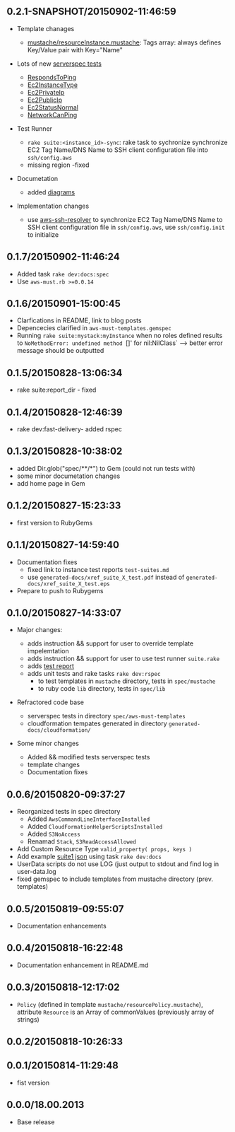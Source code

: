 ## 0.2.1-SNAPSHOT/20150902-11:46:59



* Template chanages
  * [mustache/resourceInstance.mustache](https://rawgit.com/jarjuk/aws-must-templates/master/generated-docs/aws-must-templates.html#resourceInstance.mustache): Tags array: always defines
	Key/Value pair with Key="Name"

* Lots of new [serverspec tests](https://rawgit.com/jarjuk/aws-must-templates/master/generated-docs/aws-must-templates-spec.html)
  * [RespondsToPing](https://rawgit.com/jarjuk/aws-must-templates/master/generated-docs/aws-must-templates-spec.html#RespondsToPing)
  * [Ec2InstanceType](https://rawgit.com/jarjuk/aws-must-templates/master/generated-docs/aws-must-templates-spec.html#Ec2InstanceType)
  * [Ec2PrivateIp](https://rawgit.com/jarjuk/aws-must-templates/master/generated-docs/aws-must-templates-spec.html#Ec2PrivateIp)
  * [Ec2PublicIp](https://rawgit.com/jarjuk/aws-must-templates/master/generated-docs/aws-must-templates-spec.html#Ec2PublicIp)
  * [Ec2StatusNormal](https://rawgit.com/jarjuk/aws-must-templates/master/generated-docs/aws-must-templates-spec.html#Ec2StatusNormal)
  * [NetworkCanPing](https://rawgit.com/jarjuk/aws-must-templates/master/generated-docs/aws-must-templates-spec.html#NetworkCanPing)


* Test Runner
  * `rake suite:<instance_id>-sync`: rake task to sychronize
    synchronize EC2 Tag Name/DNS Name to SSH client configuration file
    into `ssh/config.aws`
  * missing region -fixed
  
* Documetation   
  * added [diagrams](https://rawgit.com/jarjuk/aws-must-templates/master/generated-docs/aws-must-templates-spec.html)

* Implementation changes
  * use [aws-ssh-resolver](https://github.com/jarjuk/aws-ssh-resolver)
    to synchronize EC2 Tag Name/DNS Name to SSH client configuration
    file in `ssh/config.aws`, use `ssh/config.init` to initialize
	

## 0.1.7/20150902-11:46:24

* Added task `rake dev:docs:spec`
* Use `aws-must.rb >=0.0.14`

## 0.1.6/20150901-15:00:45

* Clarfications in README, link to blog posts
* Depencecies clarified in `aws-must-templates.gemspec`
* Running `rake suite:mystack:myInstance` when no roles defined
  results to `NoMethodError: undefined method `[]' for nil:NilClass`
  --> better error message should be outputted


## 0.1.5/20150828-13:06:34

- rake suite:report_dir - fixed

## 0.1.4/20150828-12:46:39

- rake dev:fast-delivery- added rspec


## 0.1.3/20150828-10:38:02

* added Dir.glob("spec/**/*") to Gem (could not run tests with)
* some minor documetation changes
* add home page in Gem

## 0.1.2/20150827-15:23:33

* first version to RubyGems

## 0.1.1/20150827-14:59:40

* Documentation fixes
  * fixed link to instance test reports `test-suites.md`
  * use `generated-docs/xref_suite_X_test.pdf` instead of
    `generated-docs/xref_suite_X_test.eps`
* Prepare to push to Rubygems

## 0.1.0/20150827-14:33:07

* Major changes:
  * adds instruction && support for user to override template impelemtation
  * adds instruction && support for user to use test runner `suite.rake`
  * adds [test report](generated-docs/test-suites.md)
  * adds unit tests and rake tasks `rake dev:rspec`
    * to test templates in `mustache` directory, tests in `spec/mustache`
    * to ruby code  `lib` directory, tests in `spec/lib`

* Refractored code base
  * serverspec tests in directory `spec/aws-must-templates`
  * cloudformation tempates generated in directory
    `generated-docs/cloudformation/`

* Some minor changes
  * Added && modified tests serverspec tests
  * template changes
  * Documentation fixes

## 0.0.6/20150820-09:37:27

* Reorganized tests in spec directory
  * Added `AwsCommandLineInterfaceInstalled`
  * Added `CloudFormationHelperScriptsInstalled`
  * Added `S3NoAccess`
  * Renamad `Stack`, `S3ReadAccessAllowed`
* Add Custom Resource Type `valid_property( props, keys )`
* Add example [suite1 json](generated-docs/suite1.json) using task `rake dev:docs`
* UserData scripts do not use LOG (just output to stdout and find log in user-data.log
* fixed gemspec to include templates from mustache directory (prev. templates)

## 0.0.5/20150819-09:55:07

* Documentation enhancements

## 0.0.4/20150818-16:22:48

* Documentation enhancement in README.md

## 0.0.3/20150818-12:17:02

* `Policy` (defined in template `mustache/resourcePolicy.mustache`),
  attribute `Resource` is an Array of commonValues (previously array
  of strings)

## 0.0.2/20150818-10:26:33


## 0.0.1/20150814-11:29:48

* fist version


## 0.0.0/18.00.2013

- Base release
